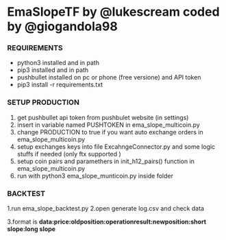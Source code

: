 # EmaSlopeTF by @lukescream coded by @giogandola98

### **REQUIREMENTS**
- python3 installed and in path
- pip3 installed and in path
- pushbullet installed on pc or phone (free versione) and API token 
- pip3 install -r requirements.txt

### **SETUP PRODUCTION**
1. get pushbullet api token from pushbulet website (in settings)
2. insert in variable named PUSHTOKEN in ema_slope_multicoin.py
3. change PRODUCTION to true if you want auto exchange orders in ema_slope_multicoin.py
4. setup exchanges keys into file ExcahngeConnector.py and some logic stuffs if needed (only ftx supported )
5. setup coin pairs and paramethers in init_h12_pairs() function in ema_slope_multicoin.py
6. run with python3 ema_slope_munticoin.py inside folder

### **BACKTEST**
1.run ema_slope_backtest.py
2.open generate log.csv and check data

3.format is **data:price:oldposition:operationresult:newposition:short slope:long slope**
 
